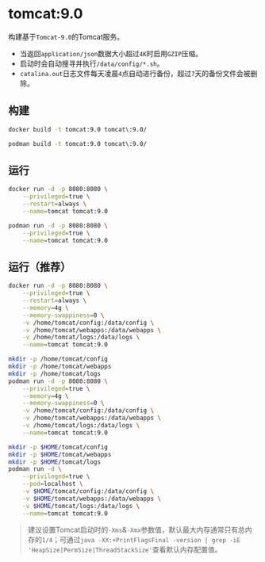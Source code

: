# tomcat:9.0

构建基于`Tomcat-9.0`的Tomcat服务。
- 当返回`application/json`数据大小超过`4K`时启用`GZIP`压缩。
- 启动时会自动搜寻并执行`/data/config/*.sh`。
- `catalina.out`日志文件每天凌晨`4`点自动进行备份，超过`7`天的备份文件会被删除。

## 构建
```bash
docker build -t tomcat:9.0 tomcat\:9.0/

podman build -t tomcat:9.0 tomcat\:9.0/
```

## 运行
```bash
docker run -d -p 8080:8080 \
    --privileged=true \
    --restart=always \
    --name=tomcat tomcat:9.0

podman run -d -p 8080:8080 \
    --privileged=true \
    --name=tomcat tomcat:9.0
```

## 运行（推荐）
```bash
docker run -d -p 8080:8080 \
    --privileged=true \
    --restart=always \
    --memory=4g \
    --memory-swappiness=0 \
    -v /home/tomcat/config:/data/config \
    -v /home/tomcat/webapps:/data/webapps \
    -v /home/tomcat/logs:/data/logs \
    --name=tomcat tomcat:9.0

mkdir -p /home/tomcat/config
mkdir -p /home/tomcat/webapps
mkdir -p /home/tomcat/logs
podman run -d -p 8080:8080 \
    --privileged=true \
    --memory=4g \
    --memory-swappiness=0 \
    -v /home/tomcat/config:/data/config \
    -v /home/tomcat/webapps:/data/webapps \
    -v /home/tomcat/logs:/data/logs \
    --name=tomcat tomcat:9.0

mkdir -p $HOME/tomcat/config
mkdir -p $HOME/tomcat/webapps
mkdir -p $HOME/tomcat/logs
podman run -d \
    --privileged=true \
    --pod=localhost \
    -v $HOME/tomcat/config:/data/config \
    -v $HOME/tomcat/webapps:/data/webapps \
    -v $HOME/tomcat/logs:/data/logs \
    --name=tomcat tomcat:9.0
```

> 建议设置Tomcat启动时的`-Xms`&`-Xmx`参数值，默认最大内存通常只有总内存的`1/4`；可通过`java -XX:+PrintFlagsFinal -version | grep -iE 'HeapSize|PermSize|ThreadStackSize'`查看默认内存配置值。
